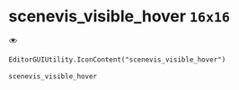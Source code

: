 # scenevis_visible_hover `16x16`
<img src="/img/scenevis_visible_hover.png" width=16 height=16>

``` CSharp
EditorGUIUtility.IconContent("scenevis_visible_hover")
```
```
scenevis_visible_hover
```
